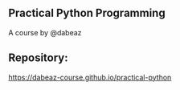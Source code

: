 
## Practical Python Programming
A course by @dabeaz

## Repository:
https://dabeaz-course.github.io/practical-python